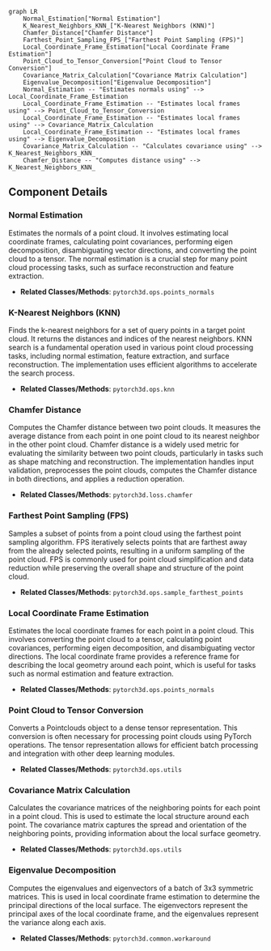 ```mermaid
graph LR
    Normal_Estimation["Normal Estimation"]
    K_Nearest_Neighbors_KNN_["K-Nearest Neighbors (KNN)"]
    Chamfer_Distance["Chamfer Distance"]
    Farthest_Point_Sampling_FPS_["Farthest Point Sampling (FPS)"]
    Local_Coordinate_Frame_Estimation["Local Coordinate Frame Estimation"]
    Point_Cloud_to_Tensor_Conversion["Point Cloud to Tensor Conversion"]
    Covariance_Matrix_Calculation["Covariance Matrix Calculation"]
    Eigenvalue_Decomposition["Eigenvalue Decomposition"]
    Normal_Estimation -- "Estimates normals using" --> Local_Coordinate_Frame_Estimation
    Local_Coordinate_Frame_Estimation -- "Estimates local frames using" --> Point_Cloud_to_Tensor_Conversion
    Local_Coordinate_Frame_Estimation -- "Estimates local frames using" --> Covariance_Matrix_Calculation
    Local_Coordinate_Frame_Estimation -- "Estimates local frames using" --> Eigenvalue_Decomposition
    Covariance_Matrix_Calculation -- "Calculates covariance using" --> K_Nearest_Neighbors_KNN_
    Chamfer_Distance -- "Computes distance using" --> K_Nearest_Neighbors_KNN_
```

## Component Details

### Normal Estimation
Estimates the normals of a point cloud. It involves estimating local coordinate frames, calculating point covariances, performing eigen decomposition, disambiguating vector directions, and converting the point cloud to a tensor. The normal estimation is a crucial step for many point cloud processing tasks, such as surface reconstruction and feature extraction.
- **Related Classes/Methods**: `pytorch3d.ops.points_normals`

### K-Nearest Neighbors (KNN)
Finds the k-nearest neighbors for a set of query points in a target point cloud. It returns the distances and indices of the nearest neighbors. KNN search is a fundamental operation used in various point cloud processing tasks, including normal estimation, feature extraction, and surface reconstruction. The implementation uses efficient algorithms to accelerate the search process.
- **Related Classes/Methods**: `pytorch3d.ops.knn`

### Chamfer Distance
Computes the Chamfer distance between two point clouds. It measures the average distance from each point in one point cloud to its nearest neighbor in the other point cloud. Chamfer distance is a widely used metric for evaluating the similarity between two point clouds, particularly in tasks such as shape matching and reconstruction. The implementation handles input validation, preprocesses the point clouds, computes the Chamfer distance in both directions, and applies a reduction operation.
- **Related Classes/Methods**: `pytorch3d.loss.chamfer`

### Farthest Point Sampling (FPS)
Samples a subset of points from a point cloud using the farthest point sampling algorithm. FPS iteratively selects points that are farthest away from the already selected points, resulting in a uniform sampling of the point cloud. FPS is commonly used for point cloud simplification and data reduction while preserving the overall shape and structure of the point cloud.
- **Related Classes/Methods**: `pytorch3d.ops.sample_farthest_points`

### Local Coordinate Frame Estimation
Estimates the local coordinate frames for each point in a point cloud. This involves converting the point cloud to a tensor, calculating point covariances, performing eigen decomposition, and disambiguating vector directions. The local coordinate frame provides a reference frame for describing the local geometry around each point, which is useful for tasks such as normal estimation and feature extraction.
- **Related Classes/Methods**: `pytorch3d.ops.points_normals`

### Point Cloud to Tensor Conversion
Converts a Pointclouds object to a dense tensor representation. This conversion is often necessary for processing point clouds using PyTorch operations. The tensor representation allows for efficient batch processing and integration with other deep learning modules.
- **Related Classes/Methods**: `pytorch3d.ops.utils`

### Covariance Matrix Calculation
Calculates the covariance matrices of the neighboring points for each point in a point cloud. This is used to estimate the local structure around each point. The covariance matrix captures the spread and orientation of the neighboring points, providing information about the local surface geometry.
- **Related Classes/Methods**: `pytorch3d.ops.utils`

### Eigenvalue Decomposition
Computes the eigenvalues and eigenvectors of a batch of 3x3 symmetric matrices. This is used in local coordinate frame estimation to determine the principal directions of the local surface. The eigenvectors represent the principal axes of the local coordinate frame, and the eigenvalues represent the variance along each axis.
- **Related Classes/Methods**: `pytorch3d.common.workaround`
